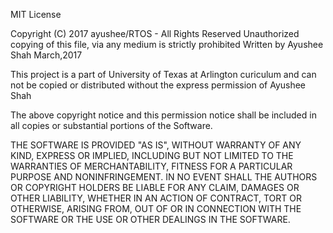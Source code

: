 MIT License

Copyright (C) 2017 ayushee/RTOS - All Rights Reserved
Unauthorized copying of this file, via any medium is strictly prohibited
Written by Ayushee Shah March,2017

This project is a part of University of Texas at Arlington curiculum and can not 
be copied or distributed without the express permission of Ayushee Shah

The above copyright notice and this permission notice shall be included in all
copies or substantial portions of the Software.

THE SOFTWARE IS PROVIDED "AS IS", WITHOUT WARRANTY OF ANY KIND, EXPRESS OR
IMPLIED, INCLUDING BUT NOT LIMITED TO THE WARRANTIES OF MERCHANTABILITY,
FITNESS FOR A PARTICULAR PURPOSE AND NONINFRINGEMENT. IN NO EVENT SHALL THE
AUTHORS OR COPYRIGHT HOLDERS BE LIABLE FOR ANY CLAIM, DAMAGES OR OTHER
LIABILITY, WHETHER IN AN ACTION OF CONTRACT, TORT OR OTHERWISE, ARISING FROM,
OUT OF OR IN CONNECTION WITH THE SOFTWARE OR THE USE OR OTHER DEALINGS IN THE
SOFTWARE.
